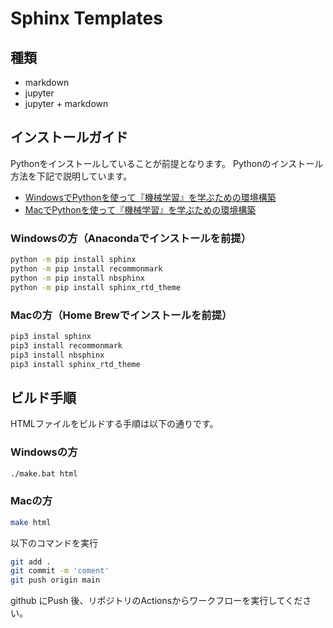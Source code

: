 # Sphinx Templates

## 種類

- markdown
- jupyter
- jupyter + markdown

## インストールガイド

Pythonをインストールしていることが前提となります。
Pythonのインストール方法を下記で説明しています。

- [WindowsでPythonを使って『機械学習』を学ぶための環境構築](https://qiita.com/yoshizaki_kkgk/items/1057ed4dcc36ed9be7f5)
- [MacでPythonを使って『機械学習』を学ぶための環境構築](https://qiita.com/yoshizaki_kkgk/items/4663148a2b3ca078ddbc)

### Windowsの方（Anacondaでインストールを前提）

```bash
python -m pip install sphinx
python -m pip install recommonmark
python -m pip install nbsphinx
python -m pip install sphinx_rtd_theme
```

### Macの方（Home Brewでインストールを前提）

```bash
pip3 instal sphinx
pip3 install recommonmark
pip3 install nbsphinx
pip3 install sphinx_rtd_theme
```

## ビルド手順

HTMLファイルをビルドする手順は以下の通りです。

### Windowsの方

```bash
./make.bat html
```

### Macの方

```bash
make html
```
以下のコマンドを実行
```bash
git add .
git commit -m 'coment'
git push origin main
```

github にPush 後、リポジトリのActionsからワークフローを実行してください。


